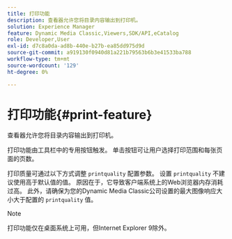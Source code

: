 ```yaml
---
title: 打印功能
description: 查看器允许您将目录内容输出到打印机。
solution: Experience Manager
feature: Dynamic Media Classic,Viewers,SDK/API,eCatalog
role: Developer,User
exl-id: d7c8a0da-ad8b-440e-b27b-ea85dd975d9d
source-git-commit: a919130f0940d81a221b79563b6b3e41533ba788
workflow-type: tm+mt
source-wordcount: '129'
ht-degree: 0%

---
```


# 打印功能{#print-feature}

查看器允许您将目录内容输出到打印机。

打印功能由工具栏中的专用按钮触发。 单击按钮可让用户选择打印范围和每张页面的页数。

打印质量可通过以下方式调整 `printquality` 配置参数。 设置 `printquality` 不建议使用高于默认值的值。 原因在于，它导致客户端系统上的Web浏览器内存消耗过高。 此外，请确保为您的Dynamic Media Classic公司设置的最大图像响应大小大于配置的 `printquality` 值。

>[!NOTE]
>
>打印功能仅在桌面系统上可用，但Internet Explorer 9除外。
